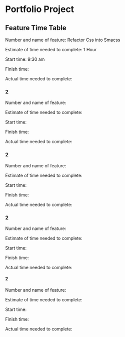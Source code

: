 # Portfolio Project

<!--
	Prologue by HTML5 UP
	html5up.net | @ajlkn
	Free for personal and commercial use under the CCA 3.0 license (html5up.net/license)
-->


## Feature Time Table 

Number and name of feature: Refactor Css into Smacss 

Estimate of time needed to complete: 1 Hour

Start time: 9:30 am

Finish time: 

Actual time needed to complete: 

### 2

Number and name of feature: 

Estimate of time needed to complete: 

Start time: 

Finish time: 

Actual time needed to complete:

### 2

Number and name of feature: 

Estimate of time needed to complete: 

Start time: 

Finish time: 

Actual time needed to complete:

### 2

Number and name of feature: 

Estimate of time needed to complete: 

Start time: 

Finish time: 

Actual time needed to complete:

#### 2

Number and name of feature: 

Estimate of time needed to complete: 

Start time: 

Finish time: 

Actual time needed to complete:
